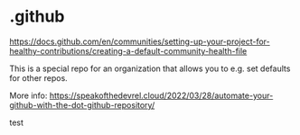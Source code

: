 # .github
https://docs.github.com/en/communities/setting-up-your-project-for-healthy-contributions/creating-a-default-community-health-file


This is a special repo for an organization that allows you to e.g. set defaults for other repos.

More info: https://speakofthedevrel.cloud/2022/03/28/automate-your-github-with-the-dot-github-repository/



test